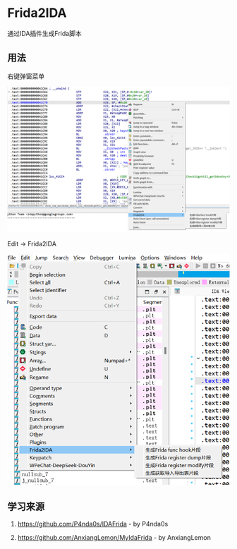 # Frida2IDA

通过IDA插件生成Frida脚本

## 用法

右键弹窗菜单

![img1](https://github.com/0xy9en001/Frida2IDA/blob/8b5dc70e5f65012704fd3249a6e1b42b78841a32/img/91dd9e02-a03f-4635-aec5-9a89416763ad.png)

Edit -> Frida2IDA

![img2](https://github.com/0xy9en001/Frida2IDA/blob/2748a8c5eea9fd733cd8ee58427bc42367f0f5f0/img/fa0398bd-94f0-4844-aca6-3ff3f8306b97.png)

## 学习来源

1. https://github.com/P4nda0s/IDAFrida - by P4nda0s

2. https://github.com/AnxiangLemon/MyIdaFrida - by AnxiangLemon
